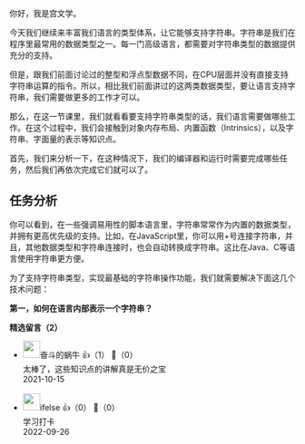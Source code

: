 你好，我是宫文学。

今天我们继续来丰富我们语言的类型体系，让它能够支持字符串。字符串是我们在程序里最常用的数据类型之一。每一门高级语言，都需要对字符串类型的数据提供充分的支持。

但是，跟我们前面讨论过的整型和浮点型数据不同，在CPU层面并没有直接支持字符串运算的指令。所以，相比我们前面讲过的这两类数据类型，要让语言支持字符串，我们需要做更多的工作才可以。

那么，在这一节课里，我们就看看要支持字符串类型的话，我们语言需要做哪些工作。在这个过程中，我们会接触到对象内存布局、内置函数（Intrinsics），以及字符串、字面量的表示等知识点。

首先，我们来分析一下，在这种情况下，我们的编译器和运行时需要完成哪些任务，然后我们再依次完成它们就可以了。

## 任务分析

你可以看到，在一些强调易用性的脚本语言里，字符串常常作为内置的数据类型，并拥有更高优先级的支持。比如，在JavaScript里，你可以用+号连接字符串，并且，其他数据类型和字符串连接时，也会自动转换成字符串。这比在Java、C等语言使用字符串更方便。

为了支持字符串类型，实现最基础的字符串操作功能，我们就需要解决下面这几个技术问题：

**第一，如何在语言内部表示一个字符串？**
<div><strong>精选留言（2）</strong></div><ul>
<li><img src="https://static001.geekbang.org/account/avatar/00/23/7f/24/ceab0e7b.jpg" width="30px"><span>奋斗的蜗牛</span> 👍（1） 💬（0）<div>太棒了，这些知识点的讲解真是无价之宝</div>2021-10-15</li><br/><li><img src="https://static001.geekbang.org/account/avatar/00/26/eb/d7/90391376.jpg" width="30px"><span>ifelse</span> 👍（0） 💬（0）<div>学习打卡</div>2022-09-26</li><br/>
</ul>